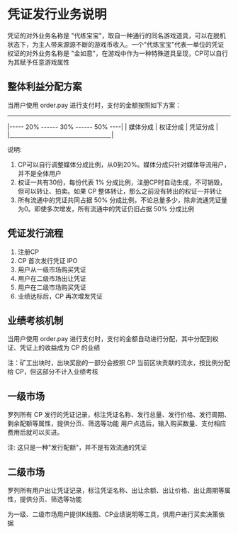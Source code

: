 # 凭证发行业务说明

凭证的对外业务名称是 "代练宝宝"，取自一种通行的同名游戏道具，可以在脱机状态下，为主人带来源源不断的游戏币收入。一个"代练宝宝"代表一单位的凭证
权证的对外业务名称是 "金如意"，在游戏中作为一种特殊道具呈现，CP可以自行为其赋予任意游戏属性

## 整体利益分配方案

当用户使用 order.pay 进行支付时，支付的金额按照如下方案：
 ____________________________________
|----- 20% ------ 30% ------ 50% ----|
|  媒体分成  |  权证分成  |  凭证分成  |
|____________________________________|

说明:
1. CP可以自行调整媒体分成比例，从0到20%。媒体分成只针对媒体导流用户，并不是全体用户
2. 权证一共有30份，每份代表 1% 分成比例，注册CP时自动生成，不可销毁，但可以转让、拍卖。如果 CP 整体转让，那么之前没有转出的权证一并转让
3. 所有流通中的凭证共同占据 50% 分成比例，不论总量多少，除非流通凭证量为0。即使多次增发，所有流通中的凭证仍旧占据 50% 分成比例

## 凭证发行流程

1. 注册CP
2. CP 首次发行凭证 IPO
3. 用户从一级市场购买凭证
4. 用户在二级市场出让凭证
5. 用户在二级市场购买凭证
6. 业绩达标后，CP 再次增发凭证

## 业绩考核机制

当用户使用 order.pay 进行支付时，支付的金额自动进行分配，其中分配到权证、凭证上的收益成为 CP 的业绩

注：矿工出块时，出块奖励的一部分会按照 CP 当前区块贡献的流水，按比例分配给 CP，但这部分不计入业绩考核

## 一级市场

罗列所有 CP 发行的凭证记录，标注凭证名称、发行总量、发行价格、发行周期、剩余配额等属性，提供分页、筛选等功能
用户点选后，输入购买数量、支付相应费用后就可以买进。

注: 这只是一种"发行配额"，并不是有效流通的凭证

## 二级市场

罗列所有用户出让凭证记录，标注凭证名称、出让余额、出让价格、出让周期等属性，提供分页、筛选等功能

为一级、二级市场用户提供K线图、CP业绩说明等工具，供用户进行买卖决策依据
